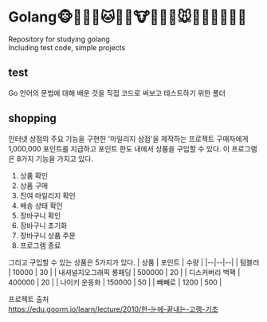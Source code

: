 

# Golang🐵🐶🐺🦊🐱🦁🐯🐮🐷🐗🦒🐭🐹🐰🐻🐨🐼🐸
Repository for studying golang  
Including test code, simple projects

## test
Go 언어의 문법에 대해 배운 것을 직접 코드로 써보고 테스트하기 위한 폴더

## shopping
인터넷 상점의 주요 기능을 구현한 '마일리지 상점'을 제작하는 프로젝트
구매자에게 1,000,000 포인트를 지급하고 포인트 한도 내에서 상품을 구입할 수 있다.
이 프로그램은 8가지 기능을 가지고 있다.
1. 상품 확인
2. 상품 구매
3. 잔여 마일리지 확인
4. 배송 상태 확인
5. 장바구니 확인
6. 장바구니 초기화
7. 장바구니 상품 주문
8. 프로그램 종료

그리고 구입할 수 있는 상품은 5가지가 있다.
| 상품 | 포인트 | 수량 |
|--|--|--|
| 텀블러 | 10000 | 30 |
| 내셔널지오그래픽 롱패딩 | 500000 | 20 |
| 디스커버리 백팩 | 400000 | 20 |
| 나이키 운동화 | 150000 | 50 |
| 빼빼로 | 1200 | 500 |

프로젝트 출처  
https://edu.goorm.io/learn/lecture/2010/한-눈에-끝내는-고랭-기초